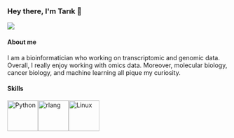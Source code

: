 ### Hey there, I'm Tarık 👋

<img src="https://25.media.tumblr.com/6be9b0b40baa790feff5a2c7645f63d3/tumblr_mtbgpa0qMD1rvcmm7o1_1280.gif" >

#### About me

I am a bioinformatician who working on transcriptomic and genomic data. Overall, I really enjoy working with omics data. Moreover, molecular biology, cancer biology, and machine learning all pique my curiosity.

#### Skills

<p align="left">
<a href="https://www.python.org/" target="_blank" rel="noreferrer"><img src="https://raw.githubusercontent.com/danielcranney/readme-generator/main/public/icons/skills/python-colored.svg" width="70" height="70" alt="Python" /></a><a href="https://www.r-project.org/" target="_blank" rel="noreferrer"><img src="https://raw.githubusercontent.com/danielcranney/readme-generator/main/public/icons/skills/rlang-colored.svg" width="70" height="70" alt="rlang" /></a><a href="https://www.linux.org" target="_blank" rel="noreferrer"><img src="https://raw.githubusercontent.com/danielcranney/readme-generator/main/public/icons/skills/linux-colored.svg" width="70" height="70" alt="Linux" /></a>
</p>








